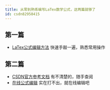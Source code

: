 ```yaml
---
title: 从零到熟练编写LaTex数学公式，这两篇就够了
id: csdn82958415
---
```


## 第一篇

*   [LaTex公式编辑方法](https://blog.csdn.net/Datawhale/article/details/82789174)
    快速手敲一遍，熟悉常用操作

## 第二篇

*   [CSDN官方参考文档](https://katex.org/docs/supported.html)
    有不清楚的，随手查阅
*   [在线公式编辑](http://latex.codecogs.com/eqneditor/editor.php)
    实在打不出，就在线编辑吧